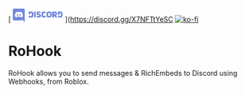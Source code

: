 [![Discord](assets/discord_logo.png)](https://discord.gg/X7NFTtYeSC [![ko-fi](https://www.ko-fi.com/img/githubbutton_sm.svg)](https://ko-fi.com/A0A4247DU)

# RoHook

RoHook allows you to send messages & RichEmbeds to Discord using Webhooks, from Roblox.